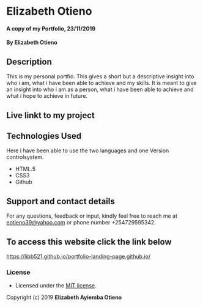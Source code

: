# Elizabeth Otieno
#### A copy of my Portfolio, 23/11/2019
#### By **Elizabeth Otieno**
## Description
This is my personal portfio. This gives a short but a descriptive insight into who i am, what i have been able to achieve and my skills. It is meant to give an insight into who i am as a person, what i have been able to achieve and what i hope to achieve in future.

## Live linkt to my project


## Technologies Used
Here i have been able to use the two languages and one Version controlsystem.
* HTML.5
* CSS3
* Github

## Support and contact details
For any questions, feedback or input, kindly feel free to reach me at eotieno39@yahoo.com or phone number +254729595342.
## To access this website click the link below
https://libb521.github.io/portfolio-landing-page.github.io/

### License
- Licensed under the  [MIT license](LICENSE).

Copyright (c) 2019 **Elizabeth Ayiemba Otieno**